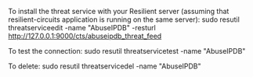To install the threat service with your Resilient server
    (assuming that resilient-circuits application is running on the same server):
        sudo resutil threatserviceedit -name "AbuseIPDB" -resturl http://127.0.0.1:9000/cts/abuseipdb_threat_feed
        
To test the connection:
        sudo resutil threatservicetest -name "AbuseIPDB"
        
To delete: 
        sudo resutil threatservicedel -name "AbuseIPDB"
